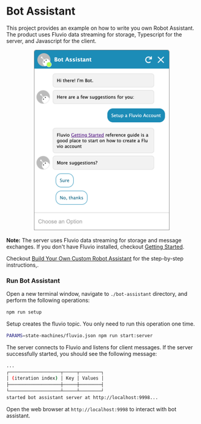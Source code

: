 # Bot Assistant

This project provides an example on how to write you own Robot Assistant. The product uses Fluvio data streaming for storage, Typescript for the server, and Javascript for the client.

<p align="center"><img src="./bot-client/img/bot-assistant.png" alt="Bot Assistant" width="360"/></p>

**Note:**
The server uses Fluvio data streaming for storage and message exchanges. If you don't have Fluvio installed, checkout [Getting Started](https://fluvio.io/docs/getting-started).

Checkout [Build Your Own Custom Robot Assistant](blog/2020/12/bot-assistant/) for the step-by-step instructions,.

### Run Bot Assistant

Open a new terminal window, navigate to `./bot-assistant` directory, and perform the following operations:

```bash
npm run setup
```

Setup creates the fluvio topic. You only need to run this operation one time.

```bash
PARAMS=state-machines/fluvio.json npm run start:server
```
The server connects to Fluvio and listens for client messages. If the server successfully started, you should see the following message:

```bash
...
┌───────────────────┬─────┬────────┐
│ (iteration index) │ Key │ Values │
├───────────────────┼─────┼────────┤
└───────────────────┴─────┴────────┘
started bot assistant server at http://localhost:9998...
```

Open the web browser at `http://localhost:9998` to interact with bot assistant.